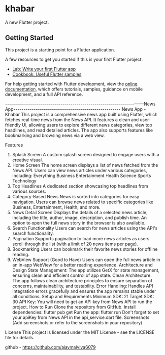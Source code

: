 # khabar

A new Flutter project.

## Getting Started

This project is a starting point for a Flutter application.

A few resources to get you started if this is your first Flutter project:

- [Lab: Write your first Flutter app](https://docs.flutter.dev/get-started/codelab)
- [Cookbook: Useful Flutter samples](https://docs.flutter.dev/cookbook)

For help getting started with Flutter development, view the
[online documentation](https://docs.flutter.dev/), which offers tutorials,
samples, guidance on mobile development, and a full API reference.

----------------------------------------------------------------------News App------------------------------------------------------
News App - Khabar 
This project is a comprehensive news app built using Flutter, which fetches real-time news from the News API. It features a clean and user-friendly UI,
allowing users to explore different news categories, view top headlines, and read detailed articles.
The app also supports features like bookmarking and browsing news via a web view.

Features
1. Splash Screen
   A custom splash screen designed to engage users with a creative visual.
2. Home Screen
   The home screen displays a list of news fetched from the News API.
   Users can view news articles under various categories, including:
   Everything
   Business
   Entertainment
   Health
   Science
   Sports
   Technology
3. Top Headlines
   A dedicated section showcasing top headlines from various sources.
4. Category-Based News
   News is sorted into categories for easy navigation.
   Users can browse news related to specific categories like Business, Entertainment, Health, and more.
5. News Detail Screen
   Displays the details of a selected news article, including the title, author, image, description, and publish time.
   An option to open the full news story in the browser is also available.
6. Search Functionality
   Users can search for news articles using the API's search functionality.
7. Pagination
   Supports pagination to load more news articles as users scroll through the list (with a limit of 20 news items per page).
8. Bookmarking
   Users can bookmark their favorite news stories for offline reading.
9. WebView Support (Good to Have)
   Users can open the full news article in an in-app WebView for a better reading experience.
   Architecture and Design
   State Management: The app utilizes GetX for state management, ensuring clean and efficient control of app state.
   Clean Architecture: The app follows clean architecture principles to ensure separation of concerns, maintainability, and testability.
   Error Handling: Handles API integration errors gracefully and ensures the app remains stable under all conditions.
   Setup and Requirements
   Minimum SDK: 21
   Target SDK: 30
   API Key: You will need to get an API key from News API to run the project.
   How to Run
   Clone the repository from GitHub.
   Install dependencies: flutter pub get
   Run the app: flutter run
   Don't forget to set your apiKey from News API in the api_service.dart file.
   Screenshots
   (Add screenshots or refer to the screenshots in your repository)

License
This project is licensed under the MIT License - see the LICENSE file for details.

 github - https://github.com/ajaymalviya6079